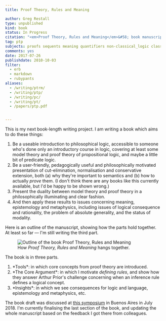 ```yaml
---
title: Proof Theory, Rules and Meaning

author: Greg Restall
type: unpublished
kind: book
status: In Progress
citation: "<em>Proof Theory, Rules and Meaning</em>&#58; book manuscript in progress."
tag: ptp
subjects: proofs sequents meaning quantifiers non-classical_logic classical_logic
comments: yes
date: 2017-07-26
publishdate: 2010-10-03
filter:
  - erb
  - markdown
  - rubypants
aliases:
  - /writing/ptrm/
  - /writing/ptp/
  - /writing/pc/
  - /writing/pt/
  - /papers/ptp.pdf


---
```

This is my next book-length writing project.  I am writing a book which aims to do these things:</p>
<ol>
<li> Be a useable introduction to philosophical logic, accessible to someone who's done only an introductory course in logic, covering at least some model theory and proof theory of propositional logic, and maybe a little bit of predicate logic.
<li> Be a user-friendly, pedagogically useful and philosophically motivated presentation of cut-elimination, normalisation and conservative extension, both (a) why they're important to semantics and (b) how to actually <em>prove</em> them.  (I don't think there are any books like this currently available, but I'd be happy to be shown wrong.)
<li> Present the duality between model theory and proof theory in a philosophically illuminating and clear fashion.
<li> And then apply these results to issues concerning meaning, epistemology and metaphysics, including issues of logical consequence and rationality, the problem of absolute generality, and the status of modality.
</ol>

<p>Here is an outline of the manuscript, showing how the parts hold together. At least so far &mdash; I'm still writing the third part.</p>

<figure>
	<img src="/images/ptrm-map.png" alt="Outline of the book Proof Theory, Rules and Meaning">
	<figcaption>How <em>Proof Theory, Rules and Meaning</em> hangs together.</figcaption>
</figure>
The book is in three parts.
<ol>
	<li> *Tools*: in which core concepts from proof theory are introduced.
	<li> *The Core Argument*: in which I motivate <em>defining rules</em>, and show how they answer Arthur Prior's challenge concerning when an inference rule defines a logical concept.
	<li> *Insights*: in which we see consequences for logic and language, epistemology and metaphysics, etc.
</ol>


The book draft was discussed at [this symposium](http://ba-logic.com/workshops/symposium-restall/) in Buenos Aires in July 2018. I'm currently finalising the last section of the book, and updating the whole manuscript based on the feedback I got there from colleagues.
